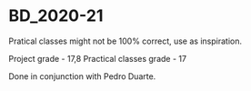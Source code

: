 # BD_2020-21

Pratical classes might not be 100% correct, use as inspiration.

Project grade - 17,8
Practical classes grade - 17

Done in conjunction with Pedro Duarte.
